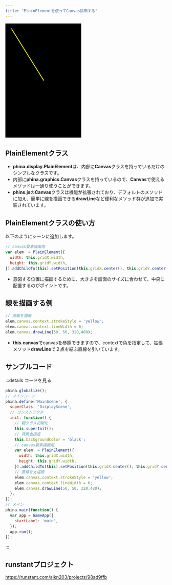 ```yaml
---
title: "PlainElementを使ってCanvas描画する"
---
```


![plainelement](/images/plainelement.png)

## PlainElementクラス
* **phina.display.PlainElement**は、内部に**Canvas**クラスを持っているだけのシンプルなクラスです。
* 内部に**phina.graphics.Canvas**クラスを持っているので、**Canvas**で使えるメソッドは一通り使うことができます。
* **phins.js**の**Canvas**クラスは機能が拡張されており、デフォルトのメソッドに加え、簡単に線を描画できる**drawLine**など便利なメソッド群が追加で実装されています。

## PlainElementクラスの使い方
以下のようにシーンに追加します。

```js
// canvas要素描画用
var elem  = PlainElement({
  width: this.gridX.width,
  height: this.gridY.width, 
}).addChildTo(this).setPosition(this.gridX.center(), this.gridY.center());
```

* 意図する位置に描画するために、大きさを画面のサイズに合わせて、中央に配置するのがポイントです。

## 線を描画する例
```js
// 直線を描画
elem.canvas.context.strokeStyle = 'yellow';
elem.canvas.context.lineWidth = 6;
elem.canvas.drawLine(50, 50, 320,480);
```

* **this.canvas**でcanvasを参照できますので、contextで色を指定して、拡張メソッド**drawLine**で２点を結ぶ直線を引いています。

## サンプルコード
:::details コードを見る
```js
phina.globalize();
// メインシーン
phina.define('MainScene', {
  superClass: 'DisplayScene',
  // コンストラクタ
  init: function() {
    // 親クラス初期化
    this.superInit();
    // 背景色指定
    this.backgroundColor = 'black';
    // canvas要素描画用
    var elem  = PlainElement({
      width: this.gridX.width,
      height: this.gridY.width, 
    }).addChildTo(this).setPosition(this.gridX.center(), this.gridY.center());
    // 直線をｇ描画
    elem.canvas.context.strokeStyle = 'yellow';
    elem.canvas.context.lineWidth = 6;
    elem.canvas.drawLine(50, 50, 320,480);
  },
});
// メイン
phina.main(function() {
  var app = GameApp({
    startLabel: 'main',
  });
  app.run();
});
```
:::

## runstantプロジェクト
https://runstant.com/alkn203/projects/98ad9ffb